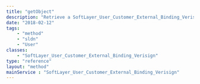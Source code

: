 ```yaml
---
title: "getObject"
description: "Retrieve a SoftLayer_User_Customer_External_Binding_Verisign record."
date: "2018-02-12"
tags:
    - "method"
    - "sldn"
    - "User"
classes:
    - "SoftLayer_User_Customer_External_Binding_Verisign"
type: "reference"
layout: "method"
mainService : "SoftLayer_User_Customer_External_Binding_Verisign"
---
```

